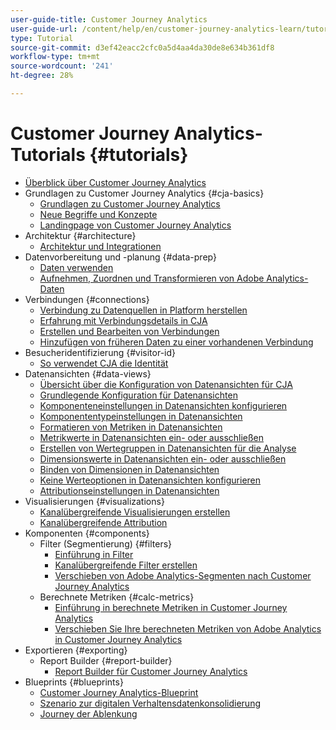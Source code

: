 ```yaml
---
user-guide-title: Customer Journey Analytics
user-guide-url: /content/help/en/customer-journey-analytics-learn/tutorials/overview.html
type: Tutorial
source-git-commit: d3ef42eacc2cfc0a5d4aa4da30de8e634b361df8
workflow-type: tm+mt
source-wordcount: '241'
ht-degree: 28%

---
```



# Customer Journey Analytics-Tutorials {#tutorials}

+ [Überblick über Customer Journey Analytics](overview.md)
+ Grundlagen zu Customer Journey Analytics {#cja-basics}
   + [Grundlagen zu Customer Journey Analytics](cja-basics/understanding-customer-journey-analytics.md)
   + [Neue Begriffe und Konzepte](cja-basics/new-terms-and-concepts-in-cja.md)
   + [Landingpage von Customer Journey Analytics](cja-basics/customer-journey-analytics-landing-page.md)
+ Architektur {#architecture}
   + [Architektur und Integrationen](architecture/architecture-and-integrations-of-cja.md)
+ Datenvorbereitung und -planung {#data-prep}
   + [Daten verwenden](data-prep/working-with-data-in-cja.md)
   + [Aufnehmen, Zuordnen und Transformieren von Adobe Analytics-Daten](data-prep/ingest-map-and-transform-adobe-analytics-data.md)
+ Verbindungen {#connections}
   + [Verbindung zu Datenquellen in Platform herstellen](connections/connecting-customer-journey-analytics-to-data-sources-in-platform.md)
   + [Erfahrung mit Verbindungsdetails in CJA](connections/connections-details-experience-in-cja.md)
   + [Erstellen und Bearbeiten von Verbindungen](connections/cja-connections-creation-and-edit-experience.md)
   + [Hinzufügen von früheren Daten zu einer vorhandenen Verbindung](connections/add-past-data-to-an-existing-connection-in-cja.md)
+ Besucheridentifizierung {#visitor-id}
   + [So verwendet CJA die Identität](visitor-id/understanding-how-customer-journey-analytics-uses-identity.md)
+ Datenansichten {#data-views}
   + [Übersicht über die Konfiguration von Datenansichten für CJA](data-views/overview-of-configuring-data-views-for-cja.md)
   + [Grundlegende Konfiguration für Datenansichten](data-views/basic-configuration-for-data-views.md)
   + [Komponenteneinstellungen in Datenansichten konfigurieren](data-views/configuring-component-settings-in-data-views.md)
   + [Komponententypeinstellungen in Datenansichten](data-views/component-type-settings-in-data-views.md)
   + [Formatieren von Metriken in Datenansichten](data-views/formatting-metrics-in-data-views.md)
   + [Metrikwerte in Datenansichten ein- oder ausschließen](data-views/include-or-exclude-metric-values-in-data-views.md)
   + [Erstellen von Wertegruppen in Datenansichten für die Analyse](data-views/creating-value-buckets-in-data-views-for-analysis.md)
   + [Dimensionswerte in Datenansichten ein- oder ausschließen](data-views/include-or-exclude-dimension-values-in-data-views.md)
   + [Binden von Dimensionen in Datenansichten](data-views/binding-dimensions-in-data-views.md)
   + [Keine Werteoptionen in Datenansichten konfigurieren](data-views/configure-no-value-options-in-data-views.md)
   + [Attributionseinstellungen in Datenansichten](data-views/attribution-settings-in-data-views.md)
+ Visualisierungen {#visualizations}
   + [Kanalübergreifende Visualisierungen erstellen](visualizations/creating-cross-channel-visualizations-in-customer-journey-analytics.md)
   + [Kanalübergreifende Attribution](visualizations/cross-channel-attribution-in-customer-journey-analytics.md)
+ Komponenten {#components}
   + Filter (Segmentierung) {#filters}
      + [Einführung in Filter](components/filters/introduction-to-filters-in-cja.md)
      + [Kanalübergreifende Filter erstellen](components/filters/creating-cross-channel-filters-in-customer-journey-analytics.md)
      + [Verschieben von Adobe Analytics-Segmenten nach Customer Journey Analytics](components/filters/moving-adobe-analytics-segments-to-customer-journey-analytics.md)
   + Berechnete Metriken {#calc-metrics}
      + [Einführung in berechnete Metriken in Customer Journey Analytics](components/calc-metrics/introduction-to-calculated-metrics-in-customer-journey-analytics.md)
      + [Verschieben Sie Ihre berechneten Metriken von Adobe Analytics in Customer Journey Analytics](components/calc-metrics/moving-your-calculated-metrics-from-adobe-analytics-to-customer-journey-analytics.md)
+ Exportieren {#exporting}
   + Report Builder {#report-builder}
      + [Report Builder für Customer Journey Analytics](exporting/report-builder/report-builder-for-customer-journey-analytics.md)
+ Blueprints {#blueprints}
   + [Customer Journey Analytics-Blueprint](https://experienceleague.adobe.com/docs/blueprints-learn/architecture/customer-journey-analytics/overview.html?lang=de)
   + [Szenario zur digitalen Verhaltensdatenkonsolidierung](https://experienceleague.adobe.com/docs/blueprints-learn/architecture/customer-journey-analytics/digital-behavioral-data-consolidation.html?lang=de)
   + [Journey der Ablenkung](https://experienceleague.adobe.com/docs/blueprints-learn/architecture/customer-journey-analytics/call-deflect.html?lang=de#customer-journey-analytics)
